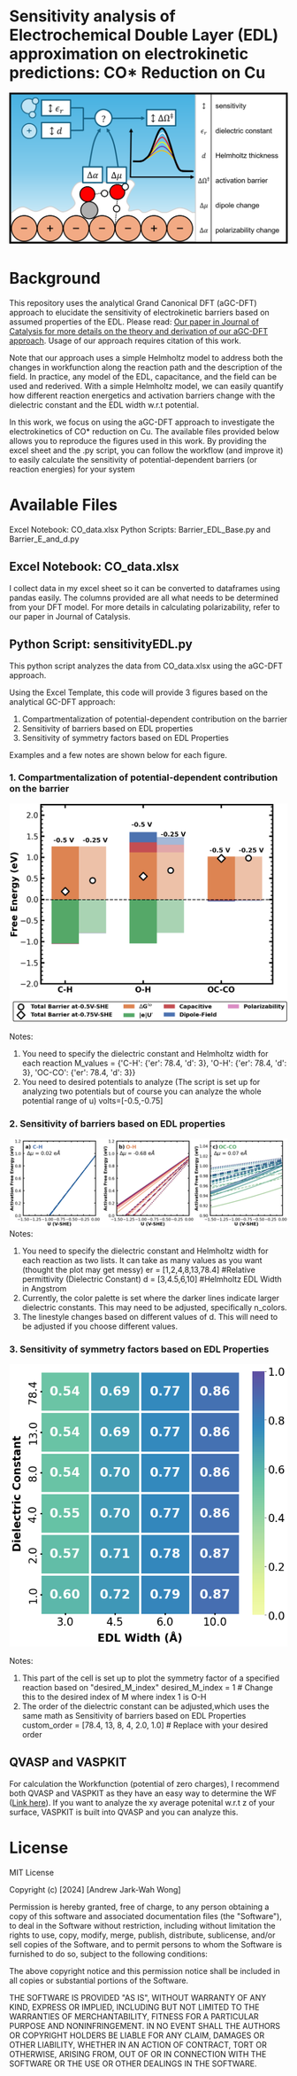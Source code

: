 # Sensitivity analysis of Electrochemical Double Layer (EDL) approximation on electrokinetic predictions: CO* Reduction on Cu
![image info](Images/TOC_Final.png)
# Background
This repository uses the analytical Grand Canonical DFT (aGC-DFT) approach to elucidate the sensitivity of electrokinetic barriers based on assumed properties of the EDL. 
Please read: [Our paper in Journal of Catalysis for more details on the theory and derivation of our aGC-DFT approach](https://www.sciencedirect.com/science/article/abs/pii/S0021951724000733). Usage of our approach requires citation of this work. 

Note that our approach uses a simple Helmholtz model to address both the changes in workfunction along the reaction path and the description of the field. In practice, any model of the EDL, capacitance, and the field can be used and rederived. With a simple Helmholtz model, we can easily quantify how different reaction energetics and activation barriers change with the dielectric constant and the EDL width w.r.t potential.

In this work, we focus on using the aGC-DFT approach to investigate the electrokinetics of CO* reduction on Cu. The available files provided below allows you to reproduce the figures used in this work. By providing the excel sheet and the .py script, you can follow the workflow (and improve it) to easily calculate the sensitivity of potential-dependent barriers (or reaction energies) for your system

# Available Files 
Excel Notebook: CO_data.xlsx
Python Scripts: Barrier_EDL_Base.py and Barrier_E_and_d.py

## Excel Notebook: CO_data.xlsx
I collect data in my excel sheet so it can be converted to dataframes using pandas easily. The columns provided are all what needs to be determined from your DFT model. For more details in calculating polarizability, refer to our paper in Journal of Catalysis.

## Python Script: sensitivityEDL.py
This python script analyzes the data from CO_data.xlsx using the aGC-DFT approach.

Using the Excel Template, this code will provide 3 figures based on the analytical GC-DFT approach:
1. Compartmentalization of potential-dependent contribution on the barrier
2. Sensitivity of barriers based on EDL properties
3. Sensitivity of symmetry factors based on EDL Properties

Examples and a few notes are shown below for each figure.

### 1. Compartmentalization of potential-dependent contribution on the barrier
![alt text](Images/image-2.png)

Notes: 
1. You need to specify the dielectric constant and Helmholtz width for each reaction
    M_values = {'C-H': {'er': 78.4, 'd': 3}, 'O-H': {'er': 78.4, 'd': 3}, 'OC-CO': {'er': 78.4, 'd': 3}}
2. You need to desired potentials to analyze (The script is set up for analyzing two potentials but of course you can analyze the whole potential range of u)
    volts=[-0.5,-0.75] 

### 2. Sensitivity of barriers based on EDL properties
![alt text](Images/image-1.png)
Notes: 
1. You need to specify the dielectric constant and Helmholtz width for each reaction as two lists. It can take as many values as you want (thought the plot may get messy)
    er = [1,2,4,8,13,78.4] #Relative permittivity (Dielectric Constant)
    d = [3,4.5,6,10] #Helmholtz EDL Width in Angstrom
2. Currently, the color palette is set where the darker lines indicate larger dielectric constants. This may need to be adjusted, specifically n_colors.
3. The linestyle changes based on different values of d. This will need to be adjusted if you choose different values. 


### 3. Sensitivity of symmetry factors based on EDL Properties
![alt text](Images/image.png)

Notes: 
1. This part of the cell is set up to plot the symmetry factor of a specified reaction based on "desired_M_index"
    desired_M_index = 1  # Change this to the desired index of M where index 1 is O-H
2. The order of the dielectric constant can be adjusted,which uses the same math as Sensitivity of barriers based on EDL Properties 
    custom_order = [78.4, 13, 8, 4, 2.0, 1.0]  # Replace with your desired order


## QVASP and VASPKIT
For calculation the Workfunction (potential of zero charges), I recommend both QVASP and VASPKIT as they have an easy way to determine the WF ([Link here](https://sourceforge.net/projects/qvasp/)). If you want to analyze the xy average potenital w.r.t z of your surface, VASPKIT is built into QVASP and you can analyze this. 


# License

MIT License

Copyright (c) [2024] [Andrew Jark-Wah Wong]

Permission is hereby granted, free of charge, to any person obtaining a copy
of this software and associated documentation files (the "Software"), to deal
in the Software without restriction, including without limitation the rights
to use, copy, modify, merge, publish, distribute, sublicense, and/or sell
copies of the Software, and to permit persons to whom the Software is
furnished to do so, subject to the following conditions:

The above copyright notice and this permission notice shall be included in all
copies or substantial portions of the Software.

THE SOFTWARE IS PROVIDED "AS IS", WITHOUT WARRANTY OF ANY KIND, EXPRESS OR
IMPLIED, INCLUDING BUT NOT LIMITED TO THE WARRANTIES OF MERCHANTABILITY,
FITNESS FOR A PARTICULAR PURPOSE AND NONINFRINGEMENT. IN NO EVENT SHALL THE
AUTHORS OR COPYRIGHT HOLDERS BE LIABLE FOR ANY CLAIM, DAMAGES OR OTHER
LIABILITY, WHETHER IN AN ACTION OF CONTRACT, TORT OR OTHERWISE, ARISING FROM,
OUT OF OR IN CONNECTION WITH THE SOFTWARE OR THE USE OR OTHER DEALINGS IN THE
SOFTWARE.